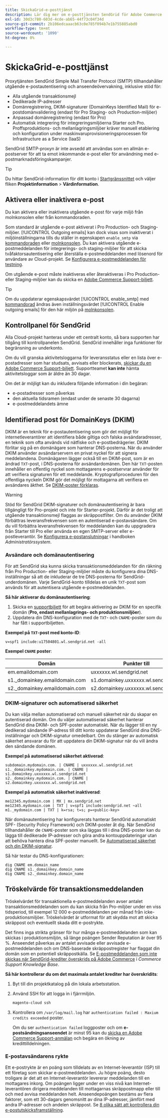 ```yaml
---
title: SkickaGrid-e-posttjänst
description: Lär dig mer om e-posttjänsten SendGrid för Adobe Commerce i molninfrastrukturen och hur du kan testa din DNS-konfiguration.
exl-id: 30d3c780-603d-4cde-ab65-44f73c04f34d
source-git-commit: 2b106edcaaacb63c0e785f094b7e1b755885abd0
workflow-type: tm+mt
source-wordcount: '1090'
ht-degree: 0%

---
```


# SkickaGrid-e-posttjänst

Proxytjänsten SendGrid Simple Mail Transfer Protocol (SMTP) tillhandahåller utgående e-postautentisering och anseendeövervakning, inklusive stöd för:

* Alla utgående transaktionsmejl
* Dedikerade IP-adresser
* Domänregistrering, DKIM-signaturer (DomainKeys Identified Mail) för e-postdomänvalidering (endast för Pro Staging- och Production-miljöer)
* Anpassad domänregistrering (endast för Pro)
* Automatisk integrering för integreringsmiljöerna Starter och Pro. Proffsproduktions- och mellanlagringsmiljöer kräver manuell etablering och konfiguration under maskinvaruprovisioneringsprocessen för Infrastructure as a Service (IaaS)

SendGrid SMTP-proxyn är inte avsedd att användas som en allmän e-postserver för att ta emot inkommande e-post eller för användning med e-postmarknadsföringskampanjer.

>[!TIP]
>
>Du hittar SendGrid-information för ditt konto i [Startgränssnittet](https://cloud.magento.com) och väljer fliken **Projektinformation** > **Värdinformation**.

## Aktivera eller inaktivera e-post

Du kan aktivera eller inaktivera utgående e-post för varje miljö från molnkonsolen eller från kommandoraden.

Som standard är utgående e-post aktiverat i Pro Production- och Staging-miljöer. [!UICONTROL Outgoing emails] kan dock visas som inaktiverat i miljöinställningarna tills du ställer in egenskapen `enable_smtp` via [kommandoraden](outgoing-emails.md#enable-emails-in-the-cli) eller [molnkonsolen](outgoing-emails.md#enable-emails-in-the-cloud-console). Du kan aktivera utgående e-postmeddelanden för integrerings- och staging-miljöer för att skicka tvåfaktorsautentisering eller återställa e-postmeddelanden med lösenord för användare av Cloud-projekt. Se [Konfigurera e-postmeddelanden för testning](outgoing-emails.md).

Om utgående e-post måste inaktiveras eller återaktiveras i Pro Production- eller Staging-miljöer kan du skicka en [Adobe Commerce Support-biljett](https://experienceleague.adobe.com/en/docs/commerce-knowledge-base/kb/help-center-guide/magento-help-center-user-guide).

>[!TIP]
>
>Om du uppdaterar egenskapsvärdet [!UICONTROL enable_smtp] med [kommandorad](outgoing-emails.md#enable-emails-in-the-cli) ändras även inställningsvärdet [!UICONTROL Enable outgoing emails] för den här miljön på [molnkonsolen](outgoing-emails.md#enable-emails-in-the-cloud-console).

## Kontrollpanel för SendGrid

Alla Cloud-projekt hanteras under ett centralt konto, så bara supporten har tillgång till kontrollpanelen SendGrid. SendGrid innehåller inga funktioner för begränsning av underkonto.

Om du vill granska aktivitetsloggarna för leveransstatus eller en lista över e-postadresser som har studsats, avvisats eller blockerats, [skickar du en Adobe Commerce Support-biljett](https://experienceleague.adobe.com/en/docs/commerce-knowledge-base/kb/help-center-guide/magento-help-center-user-guide#submit-ticket). Supportteamet **kan inte** hämta aktivitetsloggar som är äldre än 30 dagar.

Om det är möjligt kan du inkludera följande information i din begäran:

* e-postadresser som påverkas
* den aktuella tidsramen (endast under de senaste 30 dagarna)
* e-postmeddelandets ämne

## Identifierad post för DomainKeys (DKIM)

DKIM är en teknik för e-postautentisering som gör det möjligt för internetleverantörer att identifiera både giltiga och falska avsändaradresser, en teknik som ofta används vid nätfiske och e-postbedrägerier. DKIM förlitar sig på en domänägare som hanterar DNS-posterna. När du använder DKIM använder avsändarservern en privat nyckel för att signera meddelandena. Domänägaren lägger också till en DKIM-post, som är en ändrad `TXT`-post, i DNS-posterna för avsändardomänen. Den här `TXT`-posten innehåller en offentlig nyckel som mottagarens e-postservrar använder för att verifiera signaturen för ett meddelande. Kryptografiproceduren för den offentliga nyckeln DKIM gör det möjligt för mottagarna att verifiera en avsändares äkthet. Se [DKIM-poster förklaras](https://docs.sendgrid.com/ui/account-and-settings/dkim-records).

>[!WARNING]
>
>Stöd för SendGrid DKIM-signaturer och domänautentisering är bara tillgängligt för Pro-projekt och inte för Starter-projekt. Därför är det troligt att utgående transaktionsmejl flaggas av skräppostfilter. Om du använder DKIM förbättras leveransfrekvensen som en autentiserad e-postavsändare. Om du vill förbättra leveransfrekvensen för meddelanden kan du uppgradera från Starter till Pro eller använda en egen SMTP-server eller e-postleverantör. Se [Konfigurera e-postanslutningar](https://experienceleague.adobe.com/en/docs/commerce-admin/systems/communications/email-communications) i handboken _Administratörssystem_.

### Avsändare och domänautentisering

För att SendGrid ska kunna skicka transaktionsmeddelanden för din räkning från Pro Production- eller Staging-miljöer måste du konfigurera dina DNS-inställningar så att de inkluderar de tre DNS-posterna för SendGrid-underdomänen. Varje SendGrid-konto tilldelas en unik `TXT`-post som används för att autentisera utgående e-postmeddelanden.

**Så här aktiverar du domänautentisering**:

1. Skicka en [supportbiljett](https://experienceleague.adobe.com/en/docs/commerce-knowledge-base/kb/help-center-guide/magento-help-center-user-guide#submit-ticket) för att begära aktivering av DKIM för en specifik domän (**Pro, endast mellanlagrings- och produktionsmiljöer**).
1. Uppdatera din DNS-konfiguration med de `TXT`- och `CNAME`-poster som du har fått i supportbiljetten.

**Exempel på `TXT`-post med konto-ID**:

```text
v=spf1 include:u17504801.wl.sendgrid.net -all
```

**Exempel `CNAME` poster**:

| Domän | Punkter till | Posttyp |
| ---------- | ---------- | ------------- |
| em.emaildomain.com | uxxxxxx.wl.sendgrid.net | CNAME |
| s1._domainkey.emaildomain.com | s1.domainkey.uxxxxxx.wl.sendgrid.net | CNAME |
| s2._domainkey.emaildomain.com | s2.domainkey.uxxxxxx.wl.sendgrid.net | CNAME |

### DKIM-signaturer och automatiserad säkerhet

Du kan välja mellan automatiserad och manuell säkerhet när du skapar en autentiserad domän. Om du väljer automatiserad säkerhet hanterar SendGrid dina DKIM- och SPF-poster automatiskt. När du lägger till en ny dedikerad sändande IP-adress till ditt konto uppdaterar SendGrid dina DNS-inställningar och DKIM-signatur omedelbart. Om du stänger av automatisk säkerhet ansvarar du för att uppdatera din DKIM-signatur när du vill ändra den sändande domänen.

**Exempel på automatiserad säkerhet aktiverad**:

```text
subdomain.mydomain.com. | CNAME | uxxxxxx.wl.sendgrid.net
s1._domainkey.mydomain.com. | CNAME | s1.domainkey.uxxxxxx.wl.sendgrid.net
s2._domainkey.mydomain.com. | CNAME | s2.domainkey.uxxxxxx.wl.sendgrid.net
```

**Exempel på automatisk säkerhet inaktiverad**:

```text
me12345.mydomain.com | MX | mx.sendgrid.net
me12345.mydomain.com | TXT | v=spf1 include:sendgrid.net ~all
m1._mydomain.com | TXT | k=rsa; t=s; p=<public-key>
```

När domänautentisering har konfigurerats hanterar SendGrid automatiskt SPF- (Security Policy Framework) och DKIM-poster åt dig. När SendGrid tillhandahåller de `CNAME`-poster som ska läggas till i dina DNS-poster kan du lägga till dedikerade IP-adresser och göra andra kontouppdateringar utan att behöva hantera dina SPF-poster manuellt. Se [Automatiserad säkerhet och din DKIM-signatur](https://docs.sendgrid.com/ui/account-and-settings/dkim-records#automated-security-and-your-dkim-signature).

Så här testar du DNS-konfigurationen:

```terminal
dig CNAME em.domain_name
dig CNAME s1._domainkey.domain_name
dig CNAME s2._domainkey.domain_name
```

## Tröskelvärde för transaktionsmeddelanden

Tröskelvärdet för transaktionella e-postmeddelanden avser antalet transaktionsmeddelanden som du kan skicka från Pro-miljöer under en viss tidsperiod, till exempel 12 000 e-postmeddelanden per månad från icke-produktionsmiljöer. Tröskelvärdet är utformat för att skydda mot att skicka skräppost och eventuellt skada ditt e-postrykte.

Det finns inga strikta gränser för hur många e-postmeddelanden som kan skickas i produktionsmiljön, så länge poängen Sender Reputation är över 95 %. Anseendet påverkas av antalet avvisade eller avvisade e-postmeddelanden och om DNS-baserade skräppostregister har flaggat din domän som en potentiell skräppostkälla. Se [E-postmeddelanden som inte skickas när SendGrid-krediter överskrids på Adobe Commerce](https://experienceleague.adobe.com/en/docs/commerce-knowledge-base/kb/troubleshooting/miscellaneous/emails-not-being-sent-sendgrid-credits-exceeded) i _Commerce Support Knowledge Base_.

**Så här kontrollerar du om det maximala antalet krediter har överskridits**:

1. Byt till din projektkatalog på din lokala arbetsstation.

1. Använd SSH för att logga in i fjärrmiljön.

   ```bash
   magento-cloud ssh
   ```

1. Kontrollera om `/var/log/mail.log` har `authentication failed : Maxium credits exceeded` poster.

   Om du ser `authentication failed` loggposter och om **e-postsändningsanseendet** är minst 95 kan du [skicka en Adobe Commerce Support-anmälan](https://experienceleague.adobe.com/en/docs/commerce-knowledge-base/kb/help-center-guide/magento-help-center-user-guide#submit-ticket) och begära en ökning av kredittilldelningen.

### E-postavsändarens rykte

Ett e-postrykte är en poäng som tilldelats av en Internet-leverantör (ISP) till ett företag som skickar e-postmeddelanden. Ju högre poäng, desto troligare är det att en Internet-leverantör levererar meddelanden till en mottagares inkorg. Om poängen ligger under en viss nivå kan Internet-leverantören dirigera meddelanden till mottagarnas skräppostmapp eller till och med avvisa meddelanden helt. Anseendepoängen bestäms av flera faktorer, som ett 30-dagars genomsnitt av dina IP-adresser, jämfört med andra IP-adresser och andelen skräppost. Se [8 olika sätt att kontrollera din e-postutskicksframställning](https://sendgrid.com/en-us/blog/5-ways-check-sending-reputation).
